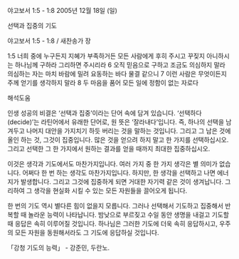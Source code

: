 야고보서 1:5 - 1:8 
2005년 12월 18일 (일)

선택과 집중의 기도



야고보서 1:5 - 1:8 / 새찬송가  장


1:5 너희 중에 누구든지 지혜가 부족하거든 모든 사람에게 후히 주시고 꾸짖지 아니하시는 하나님께 구하라 그리하면 주시리라 6 오직 믿음으로 구하고 조금도 의심하지 말라 의심하는 자는 마치 바람에 밀려 요동하는 바다 물결 같으니 7 이런 사람은 무엇이든지 주께 얻기를 생각하지 말라 8 두 마음을 품어 모든 일에 정함이 없는 자로다

해석도움





인생 성공의 비결은 ‘선택과 집중’이라는 단어 속에 담겨 있습니다. ‘선택하다(decide)’는 라틴어에서 유래한 단어로, 원 뜻은 ‘잘라내다’입니다. 즉, 하나의 선택을 남겨두고 나머지 대안을 가지치기 하듯 버리는 것을 말하는 것입니다. 그리고 그 남은 것에 올인 하는 것, 그것이 집중입니다. 많은 것을 얻으려 하지 말고 한 가지를 선택하십시오. 그리고 선택한 그 한 가지에서 원하는 결과를 얻을 때까지 최대한 집중하십시오. 

이것은 생각과 기도에서도 마찬가지입니다. 여러 가지 중 한 가지 생각은 별 의미가 없습니다. 어쩌다 한 번 하는 생각도 마찬가지입니다. 하지만, 한 생각을 선택하고 나면 에너지가 발생합니다. 그리고 그것에 집중하게 되면 거대한 자기력 같은 것이 생겨납니다. 그리하여 그 생각을 현실화 시킬 수 있는 모든 자원들을 끌어오게 됩니다. 

한 번의 기도 역시 별다른 힘이 없을지 모릅니다. 그러나 선택해서 기도하고 집중해서 반복할 때 놀라운 능력이 나타납니다. 밤낮으로 부르짖고 수일 동안 생명을 내걸고 기도할 때 응답은 속히 이루어질 것입니다. 하나님은 그러한 기도에 더욱 속히 응답하시고, 우주의 모든 자원을 동원해서라도 그 기도에 응답하실 것입니다. 

「강청 기도의 능력」 - 강준민, 두란노.